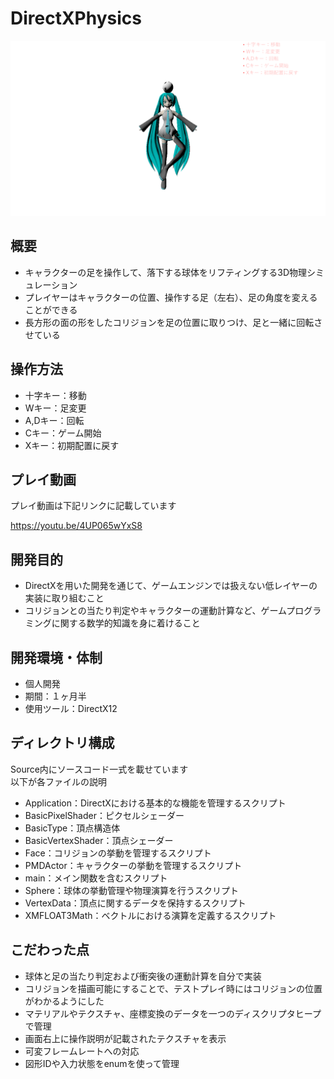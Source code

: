 # DirectXPhysics
![](https://github.com/RyoyaMaejima/DirectXPhysics/blob/main/ReadmeSrc/Title.png)

## 概要
- キャラクターの足を操作して、落下する球体をリフティングする3D物理シミュレーション
- プレイヤーはキャラクターの位置、操作する足（左右）、足の角度を変えることができる
- 長方形の面の形をしたコリジョンを足の位置に取りつけ、足と一緒に回転させている

## 操作方法
- 十字キー：移動
- Wキー：足変更
- A,Dキー：回転
- Cキー：ゲーム開始
- Xキー：初期配置に戻す

## プレイ動画
プレイ動画は下記リンクに記載しています  

https://youtu.be/4UP065wYxS8

## 開発目的
- DirectXを用いた開発を通じて、ゲームエンジンでは扱えない低レイヤーの実装に取り組むこと
- コリジョンとの当たり判定やキャラクターの運動計算など、ゲームプログラミングに関する数学的知識を身に着けること

## 開発環境・体制
- 個人開発
- 期間：１ヶ月半
- 使用ツール：DirectX12

## ディレクトリ構成
Source内にソースコード一式を載せています  
以下が各ファイルの説明

- Application：DirectXにおける基本的な機能を管理するスクリプト
- BasicPixelShader：ピクセルシェーダー
- BasicType：頂点構造体
- BasicVertexShader：頂点シェーダー
- Face：コリジョンの挙動を管理するスクリプト
- PMDActor：キャラクターの挙動を管理するスクリプト
- main：メイン関数を含むスクリプト
- Sphere：球体の挙動管理や物理演算を行うスクリプト
- VertexData：頂点に関するデータを保持するスクリプト
- XMFLOAT3Math：ベクトルにおける演算を定義するスクリプト

## こだわった点
- 球体と足の当たり判定および衝突後の運動計算を自分で実装
- コリジョンを描画可能にすることで、テストプレイ時にはコリジョンの位置がわかるようにした
- マテリアルやテクスチャ、座標変換のデータを一つのディスクリプタヒープで管理
- 画面右上に操作説明が記載されたテクスチャを表示
- 可変フレームレートへの対応
- 図形IDや入力状態をenumを使って管理
